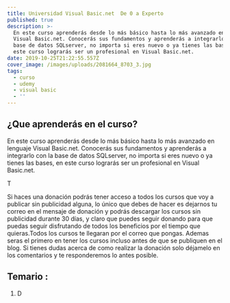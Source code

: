 ```yaml
---
title: Universidad Visual Basic.net  De 0 a Experto
published: true
description: >-
  En este curso aprenderás desde lo más básico hasta lo más avanzado en lenguaje
  Visual Basic.net. Conocerás sus fundamentos y aprenderás a integrarlo con la
  base de datos SQLserver, no importa si eres nuevo o ya tienes las bases, en
  este curso lograrás ser un profesional en Visual Basic.net. 
date: 2019-10-25T21:22:55.557Z
cover_image: /images/uploads/2081664_8703_3.jpg
tags:
  - curso
  - udemy
  - visual basic
  - ''
---
```

## ¿Que aprenderás en el curso?

En este curso aprenderás desde lo más básico hasta lo más avanzado en lenguaje Visual Basic.net. Conocerás sus fundamentos y aprenderás a integrarlo con la base de datos SQLserver, no importa si eres nuevo o ya tienes las bases, en este curso lograrás ser un profesional en Visual Basic.net.

T

Si haces una donación podrás tener acceso a todos los cursos que voy a publicar sin publicidad alguna, lo único que debes de hacer es dejarnos tu correo en el mensaje de donación y podrás descargar los cursos sin publicidad durante 30 días, y claro que puedes seguir donando para que puedas seguir disfrutando de todos los beneficios por el tiempo que quieras.Todos los cursos te llegaran por el correo que pongas. Ademas seras el primero en tener los cursos incluso antes de que se publiquen en el blog. Si tienes dudas acerca de como realizar la donación solo déjamelo en los comentarios y te responderemos lo antes posible.

## Temario :

1. D
